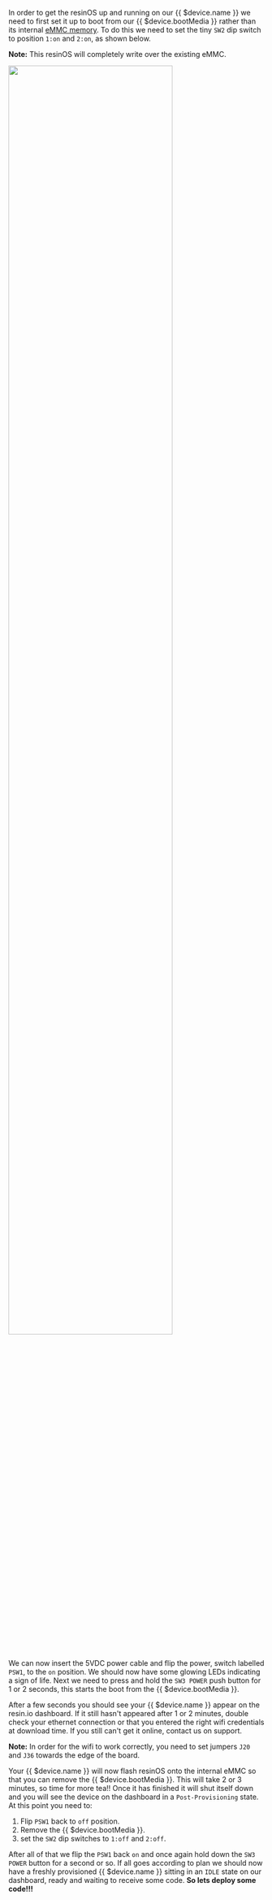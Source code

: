 In order to get the resinOS up and running on our {{ $device.name }} we need to first set it up to boot from our {{ $device.bootMedia }} rather than its internal [eMMC memory][emmc-link]. To do this we need to set the tiny `SW2` dip switch to position `1:on` and `2:on`, as shown below.

__Note:__ This resinOS will completely write over the existing eMMC.

<img src="/img/artik10/artik10-dev-kit.png" width="80%">

We can now insert the 5VDC power cable and flip the power, switch labelled `PSW1`, to the `on` position. We should now have some glowing LEDs indicating a sign of life. Next we need to press and hold the `SW3 POWER` push button for 1 or 2 seconds, this starts the boot from the {{ $device.bootMedia }}.

After a few seconds you should see your {{ $device.name }} appear on the resin.io dashboard. If it still hasn't appeared after 1 or 2 minutes, double check your ethernet connection or that you entered the right wifi credentials at download time. If you still can't get it online, contact us on support.

__Note:__ In order for the wifi to work correctly, you need to set jumpers `J20` and `J36` towards the edge of the board.

Your {{ $device.name }} will now flash resinOS onto the internal eMMC so that you can remove the {{ $device.bootMedia }}. This will take 2 or 3 minutes, so time for more tea!! Once it has finished it will shut itself down and you will see the device on the dashboard in a `Post-Provisioning` state. At this point you need to:
1. Flip `PSW1` back to `off` position.
2. Remove the {{ $device.bootMedia }}.
3. set the  `SW2` dip switches to `1:off` and `2:off`.

After all of that we flip the `PSW1` back `on` and once again hold down the `SW3 POWER` button for a second or so. If all goes according to plan we should now have a freshly provisioned {{ $device.name }} sitting in an `IDLE` state on our dashboard, ready and waiting to receive some code. **So lets deploy some code!!!**

[emmc-link]:http://www.datalight.com/solutions/technologies/emmc/what-is-emmc
